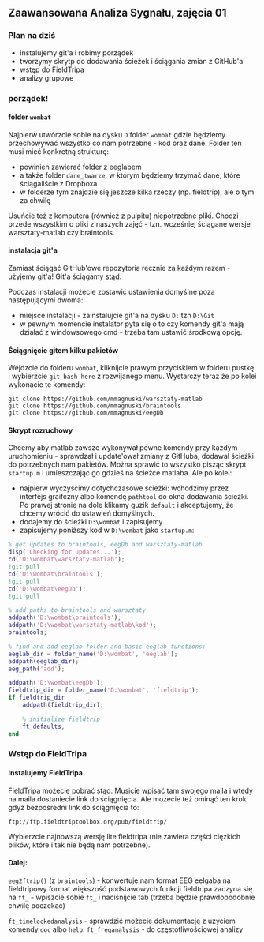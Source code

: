 ## Zaawansowana Analiza Sygnału, zajęcia 01

### Plan na dziś

* instalujemy git'a i robimy porządek
* tworzymy skrytp do dodawania ścieżek i ściągania zmian z GitHub'a
* wstęp do FieldTripa
* analizy grupowe


### porządek!

#### folder `wombat`
Najpierw utwórzcie sobie na dysku `D` folder `wombat` gdzie będziemy przechowywać wszystko co nam potrzebne - kod oraz dane. Folder ten musi mieć konkretną strukturę:
- powinien zawierać folder z eeglabem
- a także folder `dane_twarze`, w którym będziemy trzymać dane, które ściągaliście z Dropboxa 
- w folderze tym znajdzie się jeszcze kilka rzeczy (np. fieldtrip), ale o tym za chwilę

Usuńcie też z komputera (również z pulpitu) niepotrzebne pliki. Chodzi przede wszystkim o pliki z naszych zajęć - tzn. wcześniej ściągane wersje warsztaty-matlab czy braintools.

#### instalacja git'a
Zamiast ściągać GitHub'owe repozytoria ręcznie za każdym razem - użyjemy git'a!
Git'a ściągamy [stąd](https://git-scm.com/).

Podczas instalacji możecie zostawić ustawienia domyślne poza następującymi dwoma:
* miejsce instalacji - zainstalujcie git'a na dysku `D:` tzn `D:\Git`
* w pewnym momencie instalator pyta się o to czy komendy git'a mają działać z windowsowego cmd - trzeba tam ustawić środkową opcję.

#### Ściągnięcie gitem kilku pakietów

Wejdzcie do folderu `wombat`, kliknijcie prawym przyciskiem w folderu pustkę i wybierzcie `git bash here` z rozwijanego menu. 
Wystarczy teraz że po kolei wykonacie te komendy:
```
git clone https://github.com/mmagnuski/warsztaty-matlab
git clone https://github.com/mmagnuski/braintools
git clone https://github.com/mmagnuski/eegDb
```

#### Skrypt rozruchowy
Chcemy aby matlab zawsze wykonywał pewne komendy przy każdym uruchomieniu - sprawdzał i update'ował zmiany z GitHuba, dodawał ścieżki do potrzebnych nam pakietów. Można sprawić to wszystko pisząc skrypt `startup.m` i umieszczając go gdzieś na ścieżce matlaba.
Ale po kolei:
* najpierw wyczyścimy dotychczasowe ścieżki: wchodzimy przez interfejs graifczny albo komendę `pathtool` do okna dodawania ścieżki. Po prawej stronie na dole klikamy guzik `default` i akceptujemy, że chcemy wrócić do ustawień domyślnych.
* dodajemy do ścieżki `D:\wombat` i zapisujemy
* zapisujemy poniższy kod w `D:\wombat` jako `startup.m`:

```matlab
% get updates to braintools, eegDb and warsztaty-matlab
disp('Checking for updates...');
cd('D:\wombat\warsztaty-matlab');
!git pull
cd('D:\wombat\braintools');
!git pull
cd('D:\wombat\eegDb');
!git pull

% add paths to braintools and warsztaty
addpath('D:\wombat\braintools');
addpath('D:\wombat\warsztaty-matlab\kod');
braintools;

% find and add eeglab folder and basic eeglab functions:
eeglab_dir = folder_name('D:\wombat', 'eeglab');
addpath(eeglab_dir);
eeg_path('add');

addpath('D:\wombat\eegDb');
fieldtrip_dir = folder_name('D:\wombat', 'fieldtrip');
if fieldtrip_dir
	addpath(fieldtrip_dir);

	% initialize fieldtrip
	ft_defaults;
end
```

### Wstęp do FieldTripa

#### Instalujemy FieldTripa
FieldTripa możecie pobrać [stąd](http://www.fieldtriptoolbox.org/download). Musicie wpisać tam swojego maila i wtedy na maila dostaniecie link do ściągnięcia. Ale możecie też ominąć ten krok gdyż bezpośredni link do ściągnięcia to:
```
ftp://ftp.fieldtriptoolbox.org/pub/fieldtrip/
```
Wybierzcie najnowszą wersję lite fieldtripa (nie zawiera części ciężkich plików, które i tak nie będą nam potrzebne).

#### Dalej:
`eeg2ftrip()` (z `braintools`) - konwertuje nam format EEG eelgaba na fieldtripowy format
większość podstawowych funkcji fieldtripa zaczyna się na `ft_` - wpiszcie sobie `ft_` i naciśnijcie tab (trzeba będzie prawdopodobnie chwilę poczekać)

`ft_timelockedanalysis` - sprawdzić możecie dokumentację z użyciem komendy `doc` albo `help`.
`ft_freqanalysis` - do częstotliwościowej analizy
